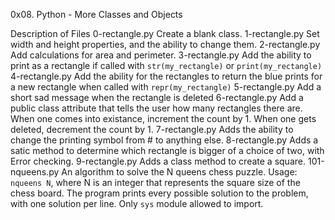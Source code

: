 0x08. Python - More Classes and Objects

Description of Files
0-rectangle.py
Create a blank class.
1-rectangle.py
Set width and height properties, and the ability to change them.
2-rectangle.py
Add calculations for area and perimeter.
3-rectangle.py
Add the ability to print as a rectangle if called with `str(my_rectangle)` or `print(my_rectangle)`
4-rectangle.py
Add the ability for the rectangles to return the blue prints for a new rectangle when called with `repr(my_rectangle)`
5-rectangle.py
Add a short sad message when the rectangle is deleted
6-rectangle.py
Add a public class attribute that tells the user how many rectangles there are. When one comes into existance, increment the count by 1. When one gets deleted, decrement the count by 1.
7-rectangle.py
Adds the ability to change the printing symbol from # to anything else.
8-rectangle.py
Adds a satic method to determine which rectangle is bigger of a choice of two, with Error checking.
9-rectangle.py
Adds a class method to create a square.
101-nqueens.py
An algorithm to solve the N queens chess puzzle. Usage: `nqueens N`, where N is an integer that represents the square size of the chess board. The program prints every possible solution to the problem, with one solution per line. Only `sys` module allowed to import.
